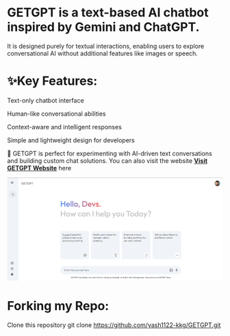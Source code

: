 # GETGPT is a text-based AI chatbot inspired by Gemini and ChatGPT.
It is designed purely for textual interactions, enabling users to explore conversational AI without additional features like images or speech.

# ✨Key Features:

Text-only chatbot interface

Human-like conversational abilities

Context-aware and intelligent responses

Simple and lightweight design for developers

🚀 GETGPT is perfect for experimenting with AI-driven text conversations and building custom chat solutions.
You can also visit the website **[Visit GETGPT Website](https://getgpt112.netlify.app/)** here

![GETGPT Logo](src/assets/Preview.png)

# Forking my Repo:
Clone this repository git clone https://github.com/yash1122-kkg/GETGPT.git
